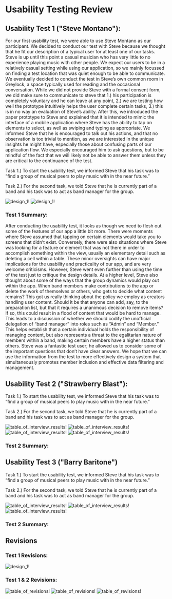 # Usability Testing Review

## Usability Test 1 ("Steve Montano"):
For our first usability test, we were able to use Steve Montano as our participant. We decided to conduct our test with Steve because we thought that he fit our description of a typical user for at least one of our tasks. Steve is up until this point a casual musician who has very little to no experience playing music with other people. We expect our users to be in a relatively casual setting while using our application, so we mainly focussed on finding a test location that was quiet enough to be able to communicate. We eventually decided to conduct the test in Steve’s own common room in Greylock, a space typically used for reading and the occasional conversation. While we did not provide Steve with a formal consent form, we did make sure to communicate to steve that 1.) his participation is completely voluntary and he can leave at any point, 2.) we are testing how well the prototype intuitively helps the user complete certain tasks, 3.) this is in no way an evaluation of Steve’s ability. After this, we introduced the paper prototype to Steve and explained that it is intended to mimic the interface of a mobile application where Steve has the ability to tap on elements to select, as well as swiping and typing as appropriate. We informed Steve that he is encouraged to talk out his actions, and that no observation is too trivial to mention, as we are interested in the unique insights he might have, especially those about confusing parts of our application flow. We especially encouraged him to ask questions, but to be mindful of the fact that we will likely not be able to answer them unless they are critical to the continuance of the test.

Task 1.)
	To start the usability test, we informed Steve that his task was to “find a group of musical peers to play music with in the near future.”
	
Task 2.)
  	 For the second task, we told Steve that he is currently part of a band and his task was to act as band manager for the group.

![design_1!](/img/UserTestTable1.PNG)
![design_1!](/img/UserTestTable2.PNG)

###  Test 1 Summary:
After conducting the usability test, it looks as though we need to flesh out some of the features of our app a little bit more. There were moments where Steve assumed that tapping on certain elements would take you to screens that didn’t exist. Conversely, there were also situations where Steve was looking for a feature or element that was not there in order to accomplish something within the view, usually an elementary detail such as deleting a cell within a table. These minor oversights can have major implications for the usability and practicality of our app, and are very welcome criticisms. However, Steve went even further than using the time of the test just to critique the design details. At a higher level, Steve also thought about some of the ways that the group dynamics would play out within the app. When band members make contributions to the app or delete the work of themselves or others, who gets to decide what content remains? This got us really thinking about the policy we employ as creators handling user content. Should it be that anyone can add, say, to the preparation list, but that it requires a unanimous decision to remove items? If so, this could result in a flood of content that would be hard to manage. This leads to a discussion of whether we should codify the unofficial delegation of “band manager” into roles such as “Admin” and “Member.” This helps establish that a certain individual holds the responsibility of managing content, but also represents a threat to the egalitarian nature of members within a band, making certain members have a higher status than others. Steve was a fantastic test user; he allowed us to consider some of the important questions that don’t have clear answers. We hope that we can use the information from the test to more effectively design a system that simultaneously promotes member inclusion and effective data filtering and management.



## Usability Test 2 ("Strawberry Blast"):

Task 1.)
	To start the usability test, we informed Steve that his task was to “find a group of musical peers to play music with in the near future.”

Task 2.)
  	 For the second task, we told Steve that he is currently part of a band and his task was to act as band manager for the group.

![table_of_interview_results!](/img/StrawberryInterview1.png)
![table_of_interview_results!](/img/StrawberryInterview2.png)
![table_of_interview_results!](/img/StrawberryInterview3.png)
![table_of_interview_results!](/img/StrawberryInterview4.png)

###  Test 2 Summary:



## Usability Test 3 ("Barry Baritone")

Task 1.)
	To start the usability test, we informed Steve that his task was to “find a group of musical peers to play music with in the near future.”

Task 2.)
  	 For the second task, we told Steve that he is currently part of a band and his task was to act as band manager for the group.

![table_of_interview_results!](/img/BarryInterview1.png)
![table_of_interview_results!](/img/BarryInterview2.png)
![table_of_interview_results!](/img/BarryInterview3.png)


###  Test 2 Summary:



## Revisions
### Test 1 Revisions:
![design_1!](/img/UsabilityTest1Rev.PNG)

### Test 1 & 2 Revisions:
![table_of_revisions!](/img/Revisions1-11-10-19.png)
![table_of_revisions!](/img/Revisions2-11-10-19.png)
![table_of_revisions!](/img/Revisions3-11-10-19.png)
